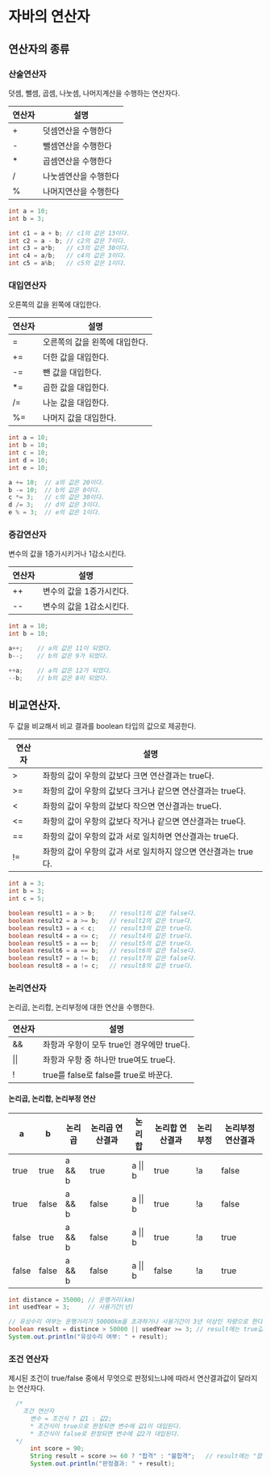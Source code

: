 # 자바의 연산자

## 연산자의 종류
### 산술연산자
덧셈, 뺄셈, 곱셈, 나눗셈, 나머지계산을 수행하는 연산자다.

| 연산자 | 설명 |
| --- | --- |
| + | 덧셈연산을 수행한다 |
| - | 뺄셈연산을 수행한다 |
| * | 곱셈연산을 수행한다 | 
| / | 나눗셈연산을 수행한다 |
| % | 나머지연산을 수행한다 |

```java
int a = 10;
int b = 3;

int c1 = a + b; // c1의 값은 13이다.
int c2 = a - b; // c2의 값은 7이다.
int c3 = a*b;   // c3의 값은 30이다.
int c4 = a/b;   // c4의 값은 3이다.
int c5 = a%b;   // c5의 값은 1이다.
```

### 대입연산자
오른쪽의 값을 왼쪽에 대입한다.

| 연산자 | 설명 |
| --- | --- |
| = | 오른쪽의 값을 왼쪽에 대입한다. |
| += | 더한 값을 대입한다. |
| -= | 뺀 값을 대입한다. | 
| *= | 곱한 값을 대입한다. |
| /= | 나눈 값을 대입한다. |
| %= | 나머지 값을 대입한다.|

```java
int a = 10;
int b = 10;
int c = 10;
int d = 10;
int e = 10;

a += 10;  // a의 값은 20이다.
b -= 10;  // b의 값은 0이다.
c *= 3;   // c의 값은 30이다.
d /= 3;   // d의 값은 3이다.
e % = 3;  // e의 값은 1이다.
```

### 증감연산자
변수의 값을 1증가시키거나 1감소시킨다.

| 연산자 | 설명 |
| --- | --- |
| ++ | 변수의 값을 1증가시킨다. |
| -- | 변수의 값을 1감소시킨다. |

```java
int a = 10;
int b = 10;

a++;    // a의 값은 11이 되었다.
b--;    // b의 값은 9가 되었다.

++a;    // a의 값은 12가 되었다.
--b;    // b의 값은 8이 되었다.
```

## 비교연산자.
두 값을 비교해서 비교 결과를 boolean 타입의 값으로 제공한다.

| 연산자 | 설명 |
| --- | --- |
| > | 좌항의 값이 우항의 값보다 크면 연산결과는 true다. |
| >= | 좌항의 값이 우항의 값보다 크거나 같으면 연산결과는 true다. |
| < | 좌항의 값이 우항의 값보다 작으면 연산결과는 true다. |
| <= | 좌항의 값이 우항의 값보다 작거나 같으면 연산결과는 true다. |
| == | 좌항의 값이 우항의 값과 서로 일치하면 연산결과는 true다. |
| != | 좌항의 값이 우항의 값과 서로 일치하지 않으면 연산결과는 true다. |

```java
int a = 3;
int b = 3;
int c = 5;

boolean result1 = a > b;    // result1의 값은 false다.
boolean result2 = a >= b;   // result2의 값은 true다.
boolean result3 = a < c;    // result3의 값은 true다.
boolean result4 = a <= c;   // result4의 값은 true다.
boolean result5 = a == b;   // result5의 값은 true다.
boolean result6 = a == b;   // result6의 값은 false다.
boolean result7 = a != b;   // result7의 값은 false다.
boolean result8 = a != c;   // result8의 값은 true다.
```

### 논리연산자
논리곱, 논리합, 논리부정에 대한 연산을 수행한다.

| 연산자 | 설명 |
| --- | --- |
| && | 좌항과 우항이 모두 true인 경우에만 true다. |
| &#124;&#124; | 좌항과 우항 중 하나만 true여도 true다. |
| ! | true를 false로 false를 true로 바꾼다. |

#### 논리곱, 논리합, 논리부정 연산
| a | b | 논리곱 | 논리곱 연산결과 | 논리합 | 논리합 연산결과 | 논리부정 | 논리부정 연산결과 |
| --- | --- | --- |--- | --- | --- |--- | --- |
| true | true | a && b | true | a &#124;&#124; b | true | !a | false |
| true | false | a && b | false | a &#124;&#124; b | true | !a | false |
| false | true | a && b | false | a &#124;&#124; b | true | !a | true |
| false | false | a && b | false | a &#124;&#124; b | false | !a | true |

```java
int distance = 35000; // 운행거리(km)
int usedYear = 3;     // 사용기간(년)

// 유상수리 여부는 운행거리가 50000km을 초과하거나 사용기간이 3년 이상인 차량으로 한다.
boolean result = distince > 50000 || usedYear >= 3; // result에는 true값이 대입된다.
System.out.println("유상수리 여부: " + result);
```

### 조건 연산자
제시된 조건이 true/false 중에서 무엇으로 판정되느냐에 따라서 연산결과값이 달라지는 연산자다.

```java
  /* 
    조건 연산자
      변수 = 조건식 ? 값1 : 값2;
      * 조건식이 true으로 판정되면 변수에 값1이 대입된다.
      * 조건식이 false로 판정되면 변수에 값2가 대입된다.
  */   
      int score = 90;
      String result = score >= 60 ? "합격" : "불합격";   // result에는 "합격"이 대입된다.
      System.out.println("판정결과: " + result);
```






















